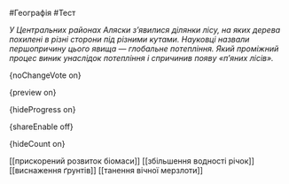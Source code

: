 #Географія #Тест

*У Центральних районах Аляски з’явилися ділянки лісу, на яких дерева  похилені в різні сторони під різними кутами. Науковці назвали  першопричину цього явища — глобальне потепління. Який проміжний процес  виник унаслідок потепління і спричинив появу «п’яних лісів».*

{noChangeVote on}

{preview on}

{hideProgress on}

{shareEnable off}

{hideCount on}

[[прискорений розвиток біомаси]]
[[збільшення водності річок]]
[[виснаження ґрунтів]]
[[танення вічної мерзлоти]]
